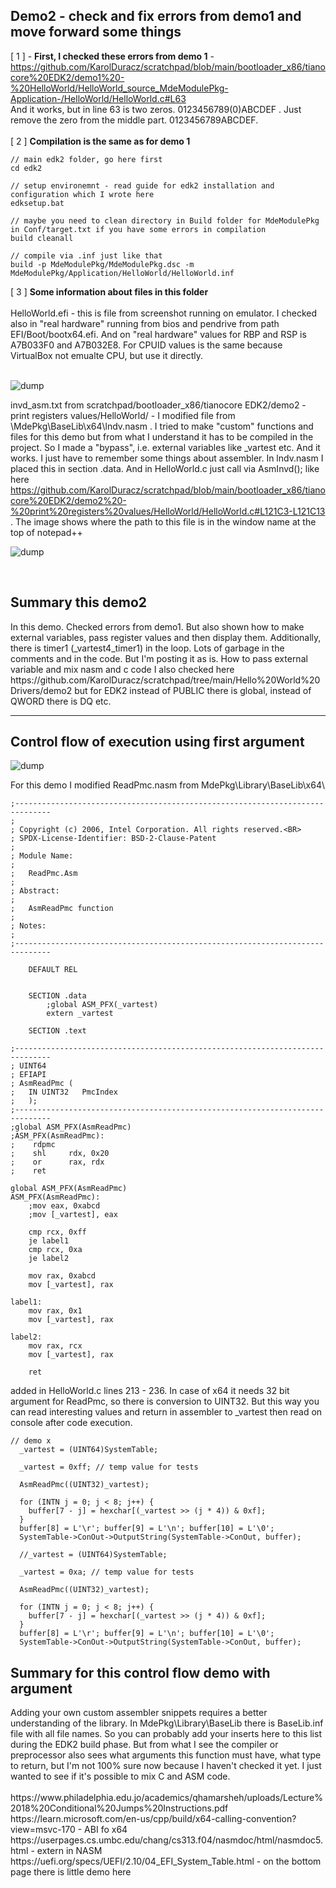 <h2>Demo2 - check and fix errors from demo1 and move forward some things</h2>

[ 1 ] - <b>First, I checked these errors from demo 1</b> - https://github.com/KarolDuracz/scratchpad/blob/main/bootloader_x86/tianocore%20EDK2/demo1%20-%20HelloWorld/HelloWorld_source_MdeModulePkg-Application-/HelloWorld/HelloWorld.c#L63 <br />
And it works, but in line 63 is two zeros. 0123456789(0)ABCDEF . Just remove the zero from the middle part. 0123456789ABCDEF.
<br /><br />
[ 2 ] <b>Compilation is the same as for demo 1</b>

```
// main edk2 folder, go here first
cd edk2

// setup environemnt - read guide for edk2 installation and configuration which I wrote here
edksetup.bat

// maybe you need to clean directory in Build folder for MdeModulePkg in Conf/target.txt if you have some errors in compilation
build cleanall

// compile via .inf just like that
build -p MdeModulePkg/MdeModulePkg.dsc -m MdeModulePkg/Application/HelloWorld/HelloWorld.inf
```

[ 3 ] <b>Some information about files in this folder</b> <br /><br />
HelloWorld.efi - this is file from screenshot running on emulator. I checked also in "real hardware" running from bios and pendrive from path EFI/Boot/bootx64.efi. And on "real hardware" values for RBP and RSP is A7B033F0 and A7B032E8. For CPUID values is the same because VirtualBox not emualte CPU, but use it directly. <br /><br />

![dump](https://github.com/KarolDuracz/scratchpad/blob/main/bootloader_x86/tianocore%20EDK2/demo2%20-%20print%20registers%20values/132%20-%2006-01-2025%20-%20test%20demo%202%20github.png?raw=true)

invd_asm.txt from scratchpad/bootloader_x86/tianocore EDK2/demo2 - print registers values/HelloWorld/ - I modified file from \MdePkg\BaseLib\x64\lndv.nasm . I tried to make "custom" functions and files for this demo but from what I understand it has to be compiled in the project. So I made a "bypass", i.e. external variables like _vartest etc. And it works. I just have to remember some things about assembler. In lndv.nasm I placed this in section .data. And in HelloWorld.c just call via AsmInvd(); like here https://github.com/KarolDuracz/scratchpad/blob/main/bootloader_x86/tianocore%20EDK2/demo2%20-%20print%20registers%20values/HelloWorld/HelloWorld.c#L121C3-L121C13 . The image shows where the path to this file is in the window name at the top of notepad++

![dump](https://raw.githubusercontent.com/KarolDuracz/scratchpad/refs/heads/main/bootloader_x86/tianocore%20EDK2/demo2%20-%20print%20registers%20values/HelloWorld/invd_asm_path.bmp)

<br />
<h2>Summary this demo2</h2>
In this demo. Checked errors from demo1. But also shown how to make external variables, pass register values ​​and then display them. Additionally, there is timer1 (_vartest4_timer1) in the loop. Lots of garbage in the comments and in the code. But I'm posting it as is. How to pass external variable and mix nasm and c code I also checked here https://github.com/KarolDuracz/scratchpad/tree/main/Hello%20World%20Drivers/demo2 but for EDK2 instead of PUBLIC there is global, instead of QWORD there is DQ etc. 
<br />
<hr>
<h2>Control flow of execution using first argument</h2>

![dump](https://github.com/KarolDuracz/scratchpad/blob/main/bootloader_x86/tianocore%20EDK2/demo2%20-%20print%20registers%20values/133%20-%2006-01-2025%20-%20demo%202%20-%20b.png?raw=true)

For this demo I modified ReadPmc.nasm from MdePkg\Library\BaseLib\x64\

```
;------------------------------------------------------------------------------
;
; Copyright (c) 2006, Intel Corporation. All rights reserved.<BR>
; SPDX-License-Identifier: BSD-2-Clause-Patent
;
; Module Name:
;
;   ReadPmc.Asm
;
; Abstract:
;
;   AsmReadPmc function
;
; Notes:
;
;------------------------------------------------------------------------------

    DEFAULT REL

	
	SECTION .data
		;global ASM_PFX(_vartest)
		extern _vartest
	
    SECTION .text

;------------------------------------------------------------------------------
; UINT64
; EFIAPI
; AsmReadPmc (
;   IN UINT32   PmcIndex
;   );
;------------------------------------------------------------------------------
;global ASM_PFX(AsmReadPmc)
;ASM_PFX(AsmReadPmc):
;    rdpmc
;    shl     rdx, 0x20
;    or      rax, rdx
;    ret

global ASM_PFX(AsmReadPmc)
ASM_PFX(AsmReadPmc):
	;mov eax, 0xabcd
    ;mov [_vartest], eax
    
	cmp rcx, 0xff
	je label1
	cmp rcx, 0xa
	je label2
	
	mov rax, 0xabcd
	mov [_vartest], rax

label1:
	mov rax, 0x1
	mov [_vartest], rax
	
label2:
	mov rax, rcx
	mov [_vartest], rax

	ret
```

added in HelloWorld.c lines 213 - 236. In case of x64 it needs 32 bit argument for ReadPmc, so there is conversion to UINT32. But this way you can read interesting values ​​and return in assembler to _vartest then read on console after code execution.

```
// demo x
  _vartest = (UINT64)SystemTable;
  
  _vartest = 0xff; // temp value for tests
  
  AsmReadPmc((UINT32)_vartest);

  for (INTN j = 0; j < 8; j++) {
	buffer[7 - j] = hexchar[(_vartest >> (j * 4)) & 0xf];
  }
  buffer[8] = L'\r'; buffer[9] = L'\n'; buffer[10] = L'\0'; 
  SystemTable->ConOut->OutputString(SystemTable->ConOut, buffer);
  
  //_vartest = (UINT64)SystemTable;
  
  _vartest = 0xa; // temp value for tests
  
  AsmReadPmc((UINT32)_vartest);

  for (INTN j = 0; j < 8; j++) {
	buffer[7 - j] = hexchar[(_vartest >> (j * 4)) & 0xf];
  }
  buffer[8] = L'\r'; buffer[9] = L'\n'; buffer[10] = L'\0'; 
  SystemTable->ConOut->OutputString(SystemTable->ConOut, buffer);
```
<h2>Summary for this control flow demo with argument</h2>
Adding your own custom assembler snippets requires a better understanding of the library. In MdePkg\Library\BaseLib there is BaseLib.inf file with all file names. So you can probably add your inserts here to this list during the EDK2 build phase. But from what I see the compiler or preprocessor also sees what arguments this function must have, what type to return, but I'm not 100% sure now because I haven't checked it yet. I just wanted to see if it's possible to mix C and ASM code.
<br /><br />
https://www.philadelphia.edu.jo/academics/qhamarsheh/uploads/Lecture%2018%20Conditional%20Jumps%20Instructions.pdf <br />
https://learn.microsoft.com/en-us/cpp/build/x64-calling-convention?view=msvc-170 - ABI fo x64 <br />
https://userpages.cs.umbc.edu/chang/cs313.f04/nasmdoc/html/nasmdoc5.html - extern in NASM <br />
https://uefi.org/specs/UEFI/2.10/04_EFI_System_Table.html - on the bottom page there is little demo here
